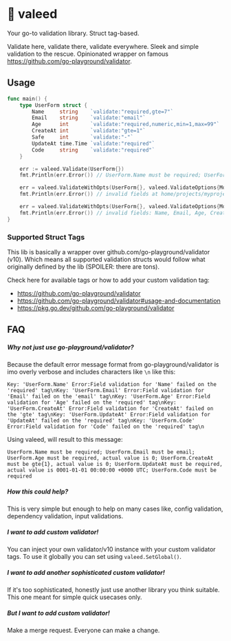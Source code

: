 # 🙅 valeed

Your go-to validation library. Struct tag-based.

Validate here, validate there, validate everywhere. Sleek and simple validation to the rescue. Opinionated wrapper on famous https://github.com/go-playground/validator.

## Usage

```go
func main() {
	type UserForm struct {
		Name     string    `validate:"required,gte=7"`
		Email    string    `validate:"email"`
		Age      int       `validate:"required,numeric,min=1,max=99"`
		CreateAt int       `validate:"gte=1"`
		Safe     int       `validate:"-"`
		UpdateAt time.Time `validate:"required"`
		Code     string    `validate:"required"`
	}

	err := valeed.Validate(UserForm{})
	fmt.Println(err.Error()) // UserForm.Name must be required; UserForm.Email must be email; UserForm.Age must be required, actual value is 0; UserForm.CreateAt must be gte{1}, actual value is 0; UserForm.UpdateAt must be required, actual value is 0001-01-01 00:00:00 +0000 UTC; UserForm.Code must be required

	err = valeed.ValidateWithOpts(UserForm{}, valeed.ValidateOptions{Mode: valeed.ModeVerbose})
	fmt.Println(err.Error()) // invalid fields at home/projects/myproject/main.go:24: UserForm.Name must be required; UserForm.Email must be email; UserForm.Age must be required, actual value is 0; UserForm.CreateAt must be gte{1}, actual value is 0; UserForm.UpdateAt must be required, actual value is 0001-01-01 00:00:00 +0000 UTC; UserForm.Code must be required

	err = valeed.ValidateWithOpts(UserForm{}, valeed.ValidateOptions{Mode: valeed.ModeCompact})
	fmt.Println(err.Error()) // invalid fields: Name, Email, Age, CreateAt, UpdateAt, Code
}

```

### Supported Struct Tags

This lib is basically a wrapper over github.com/go-playground/validator (v10). Which means all supported validation structs would follow what originally defined by the lib (SPOILER: there are tons).

Check here for available tags or how to add your custom validation tag:

- https://github.com/go-playground/validator
- https://github.com/go-playground/validator#usage-and-documentation
- https://pkg.go.dev/github.com/go-playground/validator

## FAQ

##### Why not just use go-playground/validator?

Because the default error message format from go-playground/validator is imo overly verbose and includes characters like `\n` like this:

`Key: 'UserForm.Name' Error:Field validation for 'Name' failed on the 'required' tag\nKey: 'UserForm.Email' Error:Field validation for 'Email' failed on the 'email' tag\nKey: 'UserForm.Age' Error:Field validation for 'Age' failed on the 'required' tag\nKey: 'UserForm.CreateAt' Error:Field validation for 'CreateAt' failed on the 'gte' tag\nKey: 'UserForm.UpdateAt' Error:Field validation for 'UpdateAt' failed on the 'required' tag\nKey: 'UserForm.Code' Error:Field validation for 'Code' failed on the 'required' tag\n`

Using valeed, will result to this message:

`UserForm.Name must be required; UserForm.Email must be email; UserForm.Age must be required, actual value is 0; UserForm.CreateAt must be gte{1}, actual value is 0; UserForm.UpdateAt must be required, actual value is 0001-01-01 00:00:00 +0000 UTC; UserForm.Code must be required`

##### How this could help?

This is very simple but enough to help on many cases like, config validation, dependency validation, input validations.

##### I want to add custom validator!

You can inject your own validator/v10 instance with your custom validator tags. To use it globally you can set using `valeed.SetGlobal()`.

##### I want to add another sophisticated custom validator!

If it's too sophisticated, honestly just use another library you think suitable. This one meant for simple quick usecases only.

##### But I want to add custom validator!

Make a merge request. Everyone can make a change.
